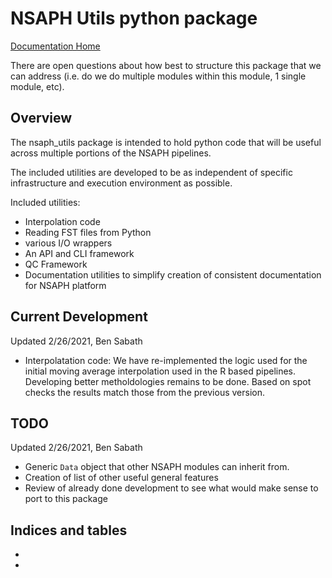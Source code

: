 # NSAPH Utils python package

[Documentation Home](../../home.html)

There are open questions about how best to structure this package that we can address
(i.e. do we do multiple modules within this module, 1 single module, etc).
     
## Overview

The nsaph_utils package is intended to hold python 
code that will be useful
across multiple portions of the NSAPH pipelines.

The included utilities are developed to be as independent of
specific infrastructure and execution environment as possible.

Included utilities:

* Interpolation code
* Reading FST files from Python
* various I/O wrappers
* An API and CLI framework
* QC Framework
* Documentation utilities to simplify creation of consistent 
 documentation for NSAPH platform 


## Current Development

Updated 2/26/2021, Ben Sabath

- Interpolatation code: We have re-implemented the logic used for the 
  initial moving average interpolation used in the R based pipelines. 
  Developing better metholdologies remains to be done. Based on spot checks
  the results match those from the previous version.
  
## TODO
 
 Updated 2/26/2021, Ben Sabath
 
 - Generic `Data` object that other NSAPH modules can inherit from.
 - Creation of list of other useful general features
 - Review of already done development to see what would make sense to port to this package

## Indices and tables

* [](genindex)
* [](modindex)
